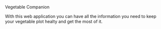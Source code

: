 Vegetable Companion

With this web application you can have all the information you need to keep your vegetable plot healty and get the most of it.
